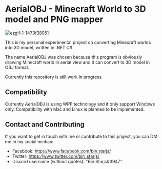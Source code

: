 # AerialOBJ - Minecraft World to 3D model and PNG mapper
![ezgif-1-1473f38051](https://user-images.githubusercontent.com/93080026/212500733-6cad8b8e-cb8a-4d74-9b22-282fb3fad37d.gif)

This is my personal experimental project on converting Minecraft worlds 
into 3D model, written in .NET C#.

The name AerialOBJ was chosen because this program is obviously
drawing Minecraft world in aerial view and it can convert to 3D model
in OBJ format.

Currently this repository is still work in progress.

## Compatibility
Currently AerialOBJ is using WPF technology and it only support Windows only.
Compatibility with Mac and Linux is planned to be implemented.

## Contact and Contributing
If you want to get in touch with me or contribute to this project,
you can DM me in my social medias:
- Facebook: https://www.facebook.com/bin.starjs/
- Twitter: https://www.twitter.com/bin_starjs/
- Discord username (without quotes): "Bin Starjs#3947"
